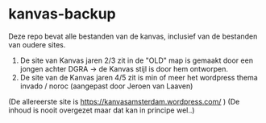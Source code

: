 # kanvas-backup

Deze repo bevat alle bestanden van de kanvas, inclusief van de bestanden van oudere sites.

1. De site van Kanvas jaren 2/3 zit in de "OLD" map is gemaakt door een jongen achter DGRA -> de Kanvas stijl is door hem ontworpen.
2. De site van de Kanvas jaren 4/5 zit is min of meer het wordpress thema invado / noroc (aangepast door Jeroen van Laaven)

(De allereerste site is https://kanvasamsterdam.wordpress.com/ ) (De inhoud is nooit overgezet maar dat kan in principe wel..)
